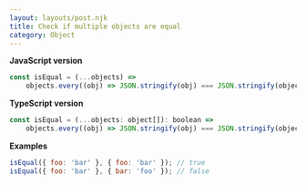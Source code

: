 ```yaml
---
layout: layouts/post.njk
title: Check if multiple objects are equal
category: Object
---
```


**JavaScript version**

```js
const isEqual = (...objects) =>
	objects.every((obj) => JSON.stringify(obj) === JSON.stringify(objects[0]));
```

**TypeScript version**

```js
const isEqual = (...objects: object[]): boolean =>
	objects.every((obj) => JSON.stringify(obj) === JSON.stringify(objects[0]));
```

**Examples**

```js
isEqual({ foo: 'bar' }, { foo: 'bar' }); // true
isEqual({ foo: 'bar' }, { bar: 'foo' }); // false
```
